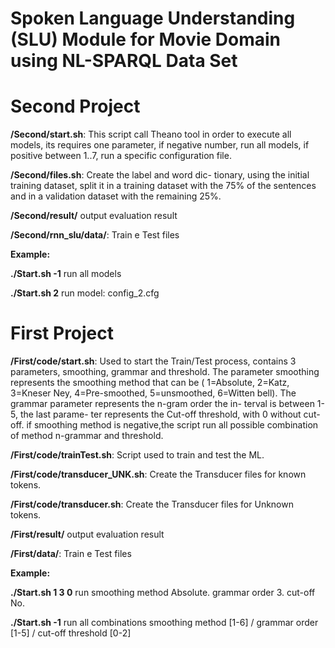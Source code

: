 # Spoken Language Understanding (SLU) Module for Movie Domain using NL-SPARQL Data Set

# Second Project

**/Second/start.sh**: This script call Theano tool in order to execute all models, its requires one parameter, if negative number, run all models, if positive between 1..7, run a specific configuration file.

**/Second/files.sh**: Create the label and word dic- tionary, using the initial training dataset, split it in a training dataset with the 75% of the sentences and in a validation dataset with the remaining 25%.

**/Second/result/** output evaluation result

**/Second/rnn_slu/data/**: Train e Test files

**Example:**  

**./Start.sh -1** run all models

**./Start.sh 2** run model: config_2.cfg



# First Project

**/First/code/start.sh**: Used to start the Train/Test process, contains 3 parameters, smoothing, grammar and threshold. The parameter smoothing represents the smoothing method that can be ( 1=Absolute, 2=Katz, 3=Kneser Ney, 4=Pre-smoothed, 5=unsmoothed, 6=Witten bell). The grammar parameter represents the n-gram order the in- terval is between 1-5, the last parame- ter represents the Cut-off threshold, with 0 without cut-off. if smoothing method is negative,the script run all possible combination of method n-grammar and threshold.

**/First/code/trainTest.sh**: Script used to train and test the ML.

**/First/code/transducer_UNK.sh**: Create the Transducer files for known tokens. 

**/First/code/transducer.sh**: Create the Transducer files for Unknown tokens.

**/First/result/** output evaluation result

**/First/data/**: Train e Test files

**Example:**  

**./Start.sh 1 3 0** run smoothing method Absolute. grammar order 3.  cut-off No.

**./Start.sh -1** run all combinations smoothing method [1-6] / grammar order  [1-5] / cut-off threshold [0-2]

